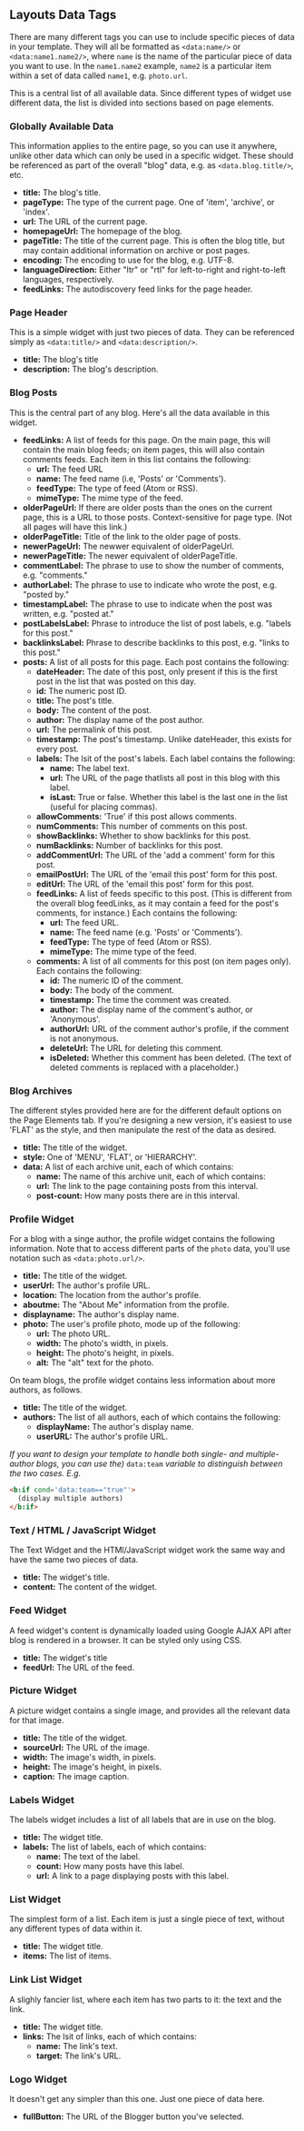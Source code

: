 ## Layouts Data Tags

There are many different tags you can use to include specific pieces of data in your template. They will all be formatted as ```<data:name/>``` or ```<data:name1.name2/>```, where ```name``` is the name of the particular piece of data you want to use. In the ```name1.name2``` example, ```name2``` is a particular item within a set of data called ```name1```, e.g. ```photo.url```.

This is a central list of all available data. Since different types of widget use different data, the list is divided into sections based on page elements.



### Globally Available Data

This information applies to the entire page, so you can use it anywhere, unlike other data which can only be used in a specific widget. These should be referenced as part of the overall "blog" data, e.g. as ```<data.blog.title/>```, etc.

- **title:** The blog's title.
- **pageType:** The type of the current page. One of 'item', 'archive', or 'index'.
- **url:** The URL of the current page.
- **homepageUrl:** The homepage of the blog.
- **pageTitle:** The title of the current page. This is often the blog title, but may contain additional information on archive or post pages.
- **encoding:** The encoding to use for the blog, e.g. UTF-8.
- **languageDirection:** Either "ltr" or "rtl" for left-to-right and right-to-left languages, respectively.
- **feedLinks:** The autodiscovery feed links for the page header.



### Page Header

This is a simple widget with just two pieces of data. They can be referenced simply as ```<data:title/>``` and ```<data:description/>```.

- **title:** The blog's title
- **description:** The blog's description.



### Blog Posts

This is the central part of any blog. Here's all the data available in this widget.

- **feedLinks:** A list of feeds for this page. On the main page, this will contain the main blog feeds; on item pages, this will also contain comments feeds. Each item in this list contains the following:
  - **url:** The feed URL
  - **name:** The feed name (i.e, 'Posts' or 'Comments').
  - **feedType:** The type of feed (Atom or RSS).
  - **mimeType:** The mime type of the feed.
- **olderPageUrl:** If there are older posts than the ones on the current page, this is a URL to those posts. Context-sensitive for page type. (Not all pages will have this link.)
- **olderPageTitle:** Title of the link to the older page of posts.
- **newerPageUrl:** The newwer equivalent of olderPageUrl.
- **newerPageTitle:** The newer equivalent of olderPageTitle.
- **commentLabel:** The phrase to use to show the number of comments, e.g. "comments."
- **authorLabel:** The phrase to use to indicate who wrote the post, e.g. "posted by."
- **timestampLabel:** The phrase to use to indicate when the post was written, e.g. "posted at."
- **postLabelsLabel:** Phrase to introduce the list of post labels, e.g. "labels for this post."
- **backlinksLabel:** Phrase to describe backlinks to this post, e.g. "links to this post."
- **posts:** A list of all posts for this page. Each post contains the following:
  - **dateHeader:** The date of this post, only present if this is the first post in the list that was posted on this day.
  - **id:** The numeric post ID.
  - **title:** The post's title.
  - **body:** The content of the post.
  - **author:** The display name of the post author.
  - **url:** The permalink of this post.
  - **timestamp:** The post's timestamp. Unlike dateHeader, this exists for every post.
  - **labels:** The lsit of the post's labels. Each label contains the following:
    - **name:** The label text.
    - **url:** The URL of the page thatlists all post in this blog with this label.
    - **isLast:** True or false. Whether this label is the last one in the list (useful for placing commas).
  - **allowComments:** 'True' if this post allows comments.
  - **numComments:** This number of comments on this post.
  - **showBacklinks:** Whether to show backlinks for this post.
  - **numBacklinks:** Number of backlinks for this post.
  - **addCommentUrl:** The URL of the 'add a comment' form for this post.
  - **emailPostUrl:** The URL of the 'email this post' form for this post.
  - **editUrl:** The URL of the 'email this post' form for this post.
  - **feedLinks:** A list of feeds specific to this post. (This is different from the overall blog feedLinks, as it may contain a feed for the post's comments, for instance.) Each contains the following: 
    - **url:** The feed URL.
    - **name:** The feed name (e.g. 'Posts' or 'Comments').
    - **feedType:** The type of feed (Atom or RSS).
    - **mimeType:** The mime type of the feed. 
  - **comments:** A list of all comments for this post (on item pages only). Each contains the following:
    - **id:** The numeric ID of the comment.
    - **body:** The body of the comment.
    - **timestamp:** The time the comment was created.
    - **author:** The display name of the comment's author, or 'Anonymous'.
    - **authorUrl:** URL of the comment author's profile, if the comment is not anonymous.
    - **deleteUrl:** The URL for deleting this comment.
    - **isDeleted:** Whether this comment has been deleted. (The text of deleted comments is replaced with a placeholder.)



### Blog Archives

The different styles provided here are for the different default options on the Page Elements tab. If you're designing a new version, it's easiest to use 'FLAT' as the style, and then manipulate the rest of the data as desired. 
- **title:** The title of the widget.
- **style:** One of 'MENU', 'FLAT', or 'HIERARCHY'.
- **data:** A list of each archive unit, each of which contains:
  - **name:** The name of this archive unit, each of which contains:
  - **url:** The link to the page containing posts from this interval.
  - **post-count:** How many posts there are in this interval.



### Profile Widget

For a blog with a singe author, the profile widget contains the following information. Note that to access different parts of the ```photo``` data, you'll use notation such as ```<data:photo.url/>```.

- **title:** The title of the widget.
- **userUrl:** The author's profile URL.
- **location:** The location from the author's profile.
- **aboutme:** The "About Me" information from the profile.
- **displayname:** The author's display name.
- **photo:** The user's profile photo, mode up of the following:
  - **url:** The photo URL.
  - **width:** The photo's width, in pixels.
  - **height:** The photo's height, in pixels.
  - **alt:** The "alt" text for the photo.

On team blogs, the profile widget contains less information about more authors, as follows.

- **title:** The title of the widget.
- **authors:** The list of all authors, each of which contains the following:
  - **displayName:** The author's display name.
  - **userURL:** The author's profile URL.

_If you want to design your template to handle both single- and multiple-author blogs, you can use the)_ ```data:team``` _variable to distinguish between the two cases. E.g._ 

```html
<b:if cond='data:team=="true"'>
  (display multiple authors)
</b:if>
```



### Text / HTML / JavaScript Widget

The Text Widget and the HTMl/JavaScript widget work the same way and have the same two pieces of data.

- **title:** The widget's title.
- **content:** The content of the widget.



### Feed Widget

A feed widget's content is dynamically loaded using Google AJAX API after blog is rendered in a browser. It can be styled only using CSS.

- **title:** The widget's title
- **feedUrl:** The URL of the feed.



### Picture Widget

A picture widget contains a single image, and provides all the relevant data for that image.

- **title:** The title of the widget.
- **sourceUrl:** The URL of the image.
- **width:** The image's width, in pixels.
- **height:** The image's height, in pixels.
- **caption:** The image caption.



### Labels Widget

The labels widget includes a list of all labels that are in use on the blog.

- **title:** The widget title.
- **labels:** The list of labels, each of which contains:
  - **name:** The text of the label.
  - **count:** How many posts have this label.
  - **url:** A link to a page displaying posts with this label.



### List Widget

The simplest form of a list. Each item is just a single piece of text, without any different types of data within it.

- **title:** The widget title.
- **items:** The list of items.



### Link List Widget

A slighly fancier list, where each item has two parts to it: the text and the link.

- **title:** The widget title.
- **links:** The lsit of links, each of which contains:
  - **name:** The link's text.
  - **target:** The link's URL.



### Logo Widget

It doesn't get any simpler than this one. Just one piece of data here.

- **fullButton:** The URL of the Blogger button you've selected.
